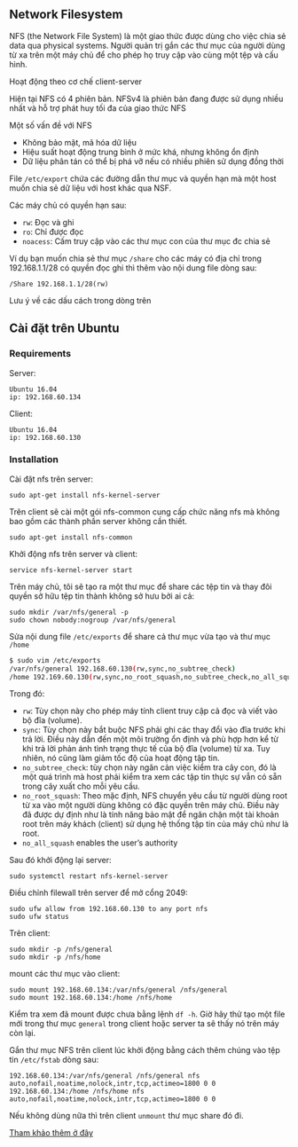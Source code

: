 ﻿## Network Filesystem

NFS (the Network File System) là một giao thức được dùng cho việc chia sẻ data qua physical systems. Người quản trị gắn các thư mục của người dùng từ xa trên một máy chủ để cho phép họ truy cập vào cùng một tệp và cấu hình.

Hoạt động theo cơ chế client-server

Hiện tại NFS có 4 phiên bản. NFSv4 là phiên bản đang được sử dụng nhiều nhất và hỗ trợ phát huy tối đa của giao thức NFS

Một số vấn đề với NFS
* Không bảo mật, mã hóa dữ liệu
* Hiệu suất hoạt động trung bình ở mức khá, nhưng không ổn định
* Dữ liệu phân tán có thể bị phá vỡ nếu có nhiều phiên sử dụng đồng thời

File `/etc/export` chứa các đường dẫn thư mục và quyền hạn mà một host muốn chia sẻ dữ liệu với host khác qua NSF.

Các máy chủ có quyền hạn sau: 

* `rw`: Đọc và ghi
* `ro`: Chỉ được đọc
* `noacess`: Cấm truy cập vào các thư mục con của thư mục đc chia sẻ

Ví dụ bạn muốn chia sẻ thư mục `/share` cho các máy có địa chỉ trong 192.168.1.1/28 có quyền đọc ghi thì thêm vào nội dung file dòng sau: 

	/Share 192.168.1.1/28(rw)

Lưu ý về các dấu cách trong dòng trên

## Cài đặt trên Ubuntu 

### Requirements

Server:

	Ubuntu 16.04
	ip: 192.168.60.134

Client:

	Ubuntu 16.04
	ip: 192.168.60.130

### Installation

Cài đặt nfs trên server:

	sudo apt-get install nfs-kernel-server

Trên client sẽ cài một gói nfs-common cung cấp chức năng nfs mà không bao gồm các thành phần server không cần thiết.

	sudo apt-get install nfs-common

Khởi động nfs trên server và client:

	service nfs-kernel-server start

Trên máy chủ, tôi sẽ tạo ra một thư mục để share các tệp tin và thay đôi quyền sở hữu tệp tin thành không sở hưu bởi ai cả:

	sudo mkdir /var/nfs/general -p
	sudo chown nobody:nogroup /var/nfs/general


Sửa nội dung file `/etc/exports` để share cả thư mục vừa tạo và thư mục `/home` 

```sh
$ sudo vim /etc/exports
/var/nfs/general 192.168.60.130(rw,sync,no_subtree_check)
/home 192.169.60.130(rw,sync,no_root_squash,no_subtree_check,no_all_squash) 
```

Trong đó: 
* `rw`: Tùy chọn này cho phép máy tính client truy cập cả đọc và viết vào bộ đĩa (volume).
* `sync`: Tùy chọn này bắt buộc NFS phải ghi các thay đổi vào đĩa trước khi trả lời. Điều này dẫn đến một môi trường ổn định và phù hợp hơn kể từ khi trả lời phản ánh tình trạng thực tế của bộ đĩa (volume) từ xa. Tuy nhiên, nó cũng làm giảm tốc độ của hoạt động tập tin.
* `no_subtree_check`: tùy chọn này ngăn cản việc kiểm tra cây con, đó là một quá trình mà host phải kiểm tra xem các tập tin thực sự vẫn có sẵn trong cây xuất cho mỗi yêu cầu.
* `no_root_squash`: Theo mặc định, NFS chuyển yêu cầu từ người dùng root từ xa vào một người dùng không có đặc quyền trên máy chủ. Điều này đã được dự định như là tính năng bảo mật để ngăn chặn một tài khoản root trên máy khách (client) sử dụng hệ thống tập tin của máy chủ như là root.
* `no_all_squash` enables the user’s authority


Sau đó khởi động lại server:

	sudo systemctl restart nfs-kernel-server

Điều chỉnh filewall trên server để mở cổng 2049:

	sudo ufw allow from 192.168.60.130 to any port nfs
	sudo ufw status

Trên client:

	sudo mkdir -p /nfs/general
	sudo mkdir -p /nfs/home 

mount các thư mục vào client:

	sudo mount 192.168.60.134:/var/nfs/general /nfs/general
	sudo mount 192.168.60.134:/home /nfs/home	


Kiểm tra xem đã mount được chưa bằng lệnh `df -h`. Giờ hãy thử tạo một file mới trong thư mục `general` trong client hoặc server ta sẽ thấy nó trên máy còn lại.

Gắn thư mục NFS trên client lúc khởi động bằng cách thêm chúng vào tệp tin `/etc/fstab` dòng sau: 

	192.168.60.134:/var/nfs/general /nfs/general nfs auto,nofail,noatime,nolock,intr,tcp,actimeo=1800 0 0
	192.168.60.134:/home /nfs/home nfs auto,nofail,noatime,nolock,intr,tcp,actimeo=1800 0 0

Nếu không dùng nữa thì trên client `unmount` thư mục share đó đi.



[Tham khảo thêm ở đây](https://mangmaytinh.net/threads/thiet-lap-mot-nfs-mount-tren-ubuntu-16-04.43/)
